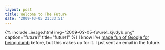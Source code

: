 ```yaml
---
layout: post
title: Welcome to The Future
date: '2009-03-05 21:33:51'
---
```



{% include _image.html img="2009-03-05-future1_kjvdyb.png" caption="future1" title="future1"  %}
I know I've [made fun of Google for being dumb](http://blog.meshul.am/2008/12/the-singularity-is-not-yet-upon-us/) before, but this makes up for it. I just sent an email in the future.


